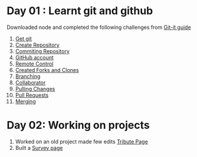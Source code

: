 
# Day 01 : Learnt git and github  
Downloaded node and completed the  following challenges from  [Git-it guide](http://jlord.us/git-it/index.html)
1.  [Get git](http://jlord.us/git-it/challenges/get_git.html)
2.  [Create Repository ](http://jlord.us/git-it/challenges/repository.html)
3.  [Commiting Repository ](http://jlord.us/git-it/challenges/commit_to_it.html)
4.  [GitHub account](http://jlord.us/git-it/challenges/githubbin.html)
5.  [Remote Control](http://jlord.us/git-it/challenges/remote_control.html)
6.  [Created Forks and Clones](http://jlord.us/git-it/challenges/forks_and_clones.html)
7.  [Branching](http://jlord.us/git-it/challenges/branches_arent_just_for_birds.html)
8.  [Collaborator](http://jlord.us/git-it/challenges/its_a_small_world.html)
9.  [Pulling Changes](http://jlord.us/git-it/challenges/pull_never_out_of_date.html)
10. [Pull Requests](http://jlord.us/git-it/challenges/requesting_you_pull_please.html)
11. [Merging](http://jlord.us/git-it/challenges/merge_tada.html)

# Day 02: Working on projects
1. Worked on an old project made few edits [Tribute Page](https://codepen.io/prashanthreddykallem/pen/eROaom)
2. Built a [Survey page](https://codepen.io/prashanthreddykallem/full/LLPJgw/)
 
            
            
            
 
